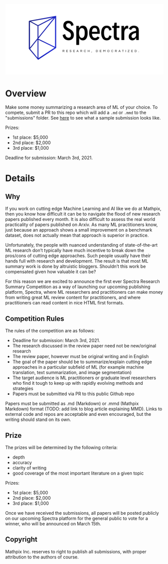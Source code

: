 ![Logo](logo.png)

# Overview

Make some money summarizing a research area of ML of your choice.  To compete, submit a PR to this repo which will add a `.md` or `.mmd` to the "submissions" folder.  See [here](./submissions/example.md) to see what a sample submission looks like.

Prizes:
- 1st place: $5,000
- 2nd place: $2,000
- 3rd place: $1,000

Deadline for submission: March 3rd, 2021.

# Details

## Why

If you work on cutting edge Machine Learning and AI like we do at Mathpix, then you know how difficult it can be to navigate the flood of new research papers published every month. It is also difficult to assess the real world practicality of papers published on Arxiv. As many ML practitioners know, just because an approach shows a small improvement on a benchmark dataset, does not actually mean that approach is superior in practice.  

Unfortunately, the people with nuanced understanding of state-of-the-art ML research don’t typically have much incentive to break down the pros/cons of cutting edge approaches. Such people usually have their hands full with research and development. The result is that most ML summary work is done by altruistic bloggers. Shouldn’t this work be compensated given how valuable it can be? 

For this reason we are excited to announce the first ever Spectra Research Summary Competition as a way of launching our upcoming publishing platform, Spectra, where ML researchers and practitioners can make money from writing great ML review content for practitioners, and where practitioners can read content in nice HTML first formats.  

## Competition Rules

The rules of the competition are as follows:

- Deadline for submission: March 3rd, 2021.
- The research discussed in the review paper need not be new/original research
- The review paper, however must be original writing and in English
- The goal of the paper should be to summarize/explain cutting edge approaches in a particular subfield of ML (for example machine translation, text summarization, and image segmentation)
- The target audience is ML practitioners or graduate level researchers who find it tough to keep up with rapidly evolving methods and strategies
- Papers must be submitted via PR to this public Github repo

Papers must be submitted as .md (Markdown) or .mmd (Mathpix Markdown) format (TODO: add link to blog article explaining MMD).  Links to external code and repos are acceptable and even encouraged, but the writing should stand on its own.  

## Prize 

The prizes will be determined by the following criteria:

- depth 
- accuracy
- clarity of writing
- good coverage of the most important literature on a given topic

Prizes:
- 1st place: $5,000
- 2nd place: $2,000
- 3rd place: $1,000

Once we have received the submissions, all papers will be posted publicly on our upcoming Spectra platform for the general public to vote for a winner, who will be announced on March 15th.

## Copyright 

Mathpix Inc. reserves to right to publish all submissions, with proper attribution to the authors of course.  

